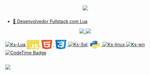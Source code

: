 
<h1 align="center">
  <a href="https://github.com/Kauanzinho19">
 <img src="https://readme-typing-svg.herokuapp.com/?lines=Olá+👋;Me+chamo+Kauan+Sabino;Tenho+19+anos...;amante+da+tecnologia!&center=true&size=25">
</h1>

- 🔭 Desenvolvedor Fullstack com Lua


<div align="center">
  <img height="180em" src="https://github-readme-stats.vercel.app/api?username=Kauanzinho19&show_icons=true&theme=dracula&include_all_commits=true&count_private=true"/>
  <img height="180em" src="https://github-readme-stats.vercel.app/api/top-langs/?username=Kauanzinho19&layout=compact&langs_count=7&theme=dracula"/>
</div>

<div style="display: inline_block"><br>
  <img align="center" alt="Ks-Lua" height="30" width="40" src="https://cdn.jsdelivr.net/gh/devicons/devicon/icons/lua/lua-original.svg">
  <img align="center" alt="Ks-Js" height="30" width="40" src="https://raw.githubusercontent.com/devicons/devicon/master/icons/javascript/javascript-plain.svg">
  <img align="center" alt="Ks-HTML" height="30" width="40" src="https://raw.githubusercontent.com/devicons/devicon/master/icons/html5/html5-original.svg">
  <img align="center" alt="Ks-CSS" height="30" width="40" src="https://raw.githubusercontent.com/devicons/devicon/master/icons/css3/css3-original.svg">
 <img align="center" alt="Ks-Sql" height="30" width="40" src="https://cdn.jsdelivr.net/gh/devicons/devicon/icons/mysql/mysql-original.svg">
  <img align="center" alt="Ks-Python" height="30" width="40" src="https://raw.githubusercontent.com/devicons/devicon/master/icons/python/python-original.svg">
  <img align="center" alt="Ks-linux" height="30" width="40" src="https://cdn.jsdelivr.net/gh/devicons/devicon/icons/linux/linux-original.svg">
  <img align="center" alt="Ks-wn" height="30" width="40" src="https://cdn.jsdelivr.net/gh/devicons/devicon/icons/windows8/windows8-original.svg">     
<img align="center" href="https://codetime.dev" alt="CodeTime Badge" src="https://img.shields.io/endpoint?style=for-the-badge&color=222&url=https%3A%2F%2Fapi.codetime.dev%2Fshield%3Fid%3D22859%26project%3D%26in=0">
</div>
  
  ##

<div> 
 <a href="https://discord.gg/gHyxDunxNz" target="_blank"><img src="https://img.shields.io/badge/Discord-7289DA?style=for-the-badge&logo=discord&logoColor=white" target="_blank"></a> 
 
</div> 

